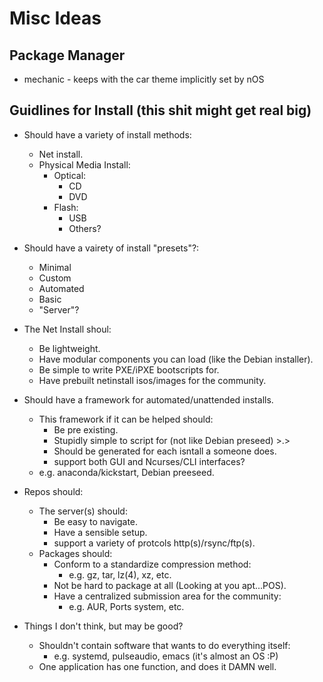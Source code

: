 # Misc Ideas

## Package Manager

* mechanic - keeps with the car theme implicitly set by nOS

## Guidlines for Install (this shit might get real big)

- Should have a variety of install methods:
	- Net install.
	- Physical Media Install:
		- Optical:
			- CD
			- DVD
		- Flash:
			- USB
			- Others?
- Should have a vairety of install "presets"?:
	- Minimal
	- Custom
	- Automated
	- Basic
	- "Server"?
- The Net Install shoul:
	- Be lightweight.
	- Have modular components you can load (like the Debian installer).
	- Be simple to write PXE/iPXE bootscripts for.
	- Have prebuilt netinstall isos/images for the community.
- Should have a framework for automated/unattended installs.
	- This framework if it can be helped should:
		- Be pre existing.
		- Stupidly simple to script for (not like Debian preseed) >.>
		- Should be generated for each isntall a someone does.
		- support both GUI and Ncurses/CLI interfaces?
	- e.g. anaconda/kickstart, Debian preeseed.
- Repos should:
	- The server(s) should:
		- Be easy to navigate.
		- Have a sensible setup.
		- support a variety of protcols http(s)/rsync/ftp(s).
	- Packages should:
		- Conform to a standardize compression method:
			- e.g. gz, tar, lz(4), xz, etc.
		- Not be hard to package at all (Looking at you apt...POS).
		- Have a centralized submission area for the community:
			- e.g. AUR, Ports system, etc.

- Things I don't think, but may be good?
	- Shouldn't contain software that wants to do everything itself:
		- e.g. systemd, pulseaudio, emacs (it's almost an OS :P)
	- One application has one function, and does it DAMN well.
